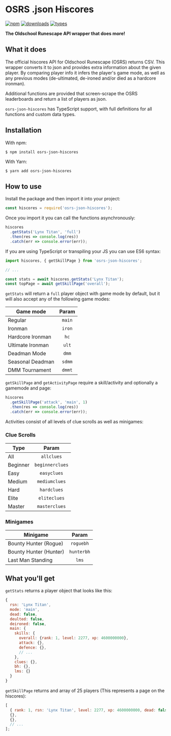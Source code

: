 # OSRS .json Hiscores

[![npm](https://img.shields.io/npm/v/osrs-json-hiscores.svg?style=flat-square)](https://www.npmjs.com/package/osrs-json-hiscores)
[![downloads](https://img.shields.io/npm/dm/osrs-json-hiscores.svg?style=flat-square)](https://npm-stat.com/charts.html?package=osrs-json-hiscores)
[![types](https://img.shields.io/npm/types/osrs-json-hiscores.svg?style=flat-square)](https://github.com/maxswa/osrs-json-hiscores/blob/master/src/types.ts)

**The Oldschool Runescape API wrapper that does more!**

## What it does

The official hiscores API for Oldschool Runescape (OSRS) returns CSV.
This wrapper converts it to json and provides extra information about the given player. By comparing player info it infers the player's game mode, as well as any previous modes (de-ultimated, de-ironed and/or died as a hardcore ironman).

Additional functions are provided that screen-scrape the OSRS leaderboards and return a list of players as json.

`osrs-json-hiscores` has TypeScript support, with full definitions for all functions and custom data types.

## Installation

With npm:

```
$ npm install osrs-json-hiscores
```

With Yarn:

```
$ yarn add osrs-json-hiscores
```

## How to use

Install the package and then import it into your project:

```javascript
const hiscores = require('osrs-json-hiscores');
```

Once you import it you can call the functions asynchronously:

```javascript
hiscores
  .getStats('Lynx Titan', 'full')
  .then(res => console.log(res))
  .catch(err => console.error(err));
```

If you are using TypeScript or transpiling your JS you can use ES6 syntax:

```javascript
import hiscores, { getSkillPage } from 'osrs-json-hiscores';

// ...

const stats = await hiscores.getStats('Lynx Titan');
const topPage = await getSkillPage('overall');
```

`getStats` will return a `full` player object with game mode by default, but it will also accept any of the following game modes:

| Game mode        | Param  |
| ---------------- | :----: |
| Regular          | `main` |
| Ironman          | `iron` |
| Hardcore Ironman |  `hc`  |
| Ultimate Ironman | `ult`  |
| Deadman Mode     | `dmm`  |
| Seasonal Deadman | `sdmm` |
| DMM Tournament   | `dmmt` |

`getSkillPage` and `getActivityPage` require a skill/activity and optionally a gamemode and page:

```javascript
hiscores
  .getSkillPage('attack', 'main', 1)
  .then(res => console.log(res))
  .catch(err => console.error(err));
```

Activities consist of all levels of clue scrolls as well as minigames:

### Clue Scrolls

| Type     |      Param      |
| -------- | :-------------: |
| All      |   `allclues`    |
| Beginner | `beginnerclues` |
| Easy     |   `easyclues`   |
| Medium   |  `mediumclues`  |
| Hard     |   `hardclues`   |
| Elite    |  `eliteclues`   |
| Master   |  `masterclues`  |

### Minigames

| Minigame               |   Param    |
| ---------------------- | :--------: |
| Bounty Hunter (Rogue)  | `roguebh`  |
| Bounty Hunter (Hunter) | `hunterbh` |
| Last Man Standing      |   `lms`    |

## What you'll get

`getStats` returns a player object that looks like this:

```javascript
{
  rsn: 'Lynx Titan',
  mode: 'main',
  dead: false,
  deulted: false,
  deironed: false,
  main: {
    skills: {
      overall: {rank: 1, level: 2277, xp: 4600000000},
      attack: {},
      defence: {},
      // ...
    },
    clues: {},
    bh: {},
    lms: {}
  }
}
```

`getSkillPage` returns and array of 25 players (This represents a page on the hiscores):

```javascript
[
  { rank: 1, rsn: 'Lynx Titan', level: 2277, xp: 4600000000, dead: false },
  {},
  {},
  // ...
];
```
